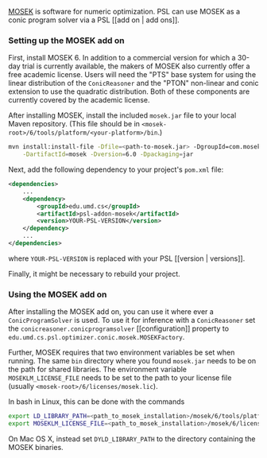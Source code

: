[MOSEK](http://www.mosek.com/) is software for numeric optimization. PSL can use MOSEK as a conic program solver via a PSL [[add on | add ons]].

### Setting up the MOSEK add on

First, install MOSEK 6. In addition to a commercial version for which a 30-day trial is currently available, the makers of MOSEK also currently offer a free academic license. Users will need the "PTS" base system for using the linear distribution of the `ConicReasoner` and the "PTON" non-linear and conic extension to use the quadratic distribution. Both of these components are currently covered by the academic license.

After installing MOSEK, install the included `mosek.jar` file to your local Maven repository. (This file should be in `<mosek-root>/6/tools/platform/<your-platform>/bin`.)

```sh
mvn install:install-file -Dfile=<path-to-mosek.jar> -DgroupId=com.mosek \
    -DartifactId=mosek -Dversion=6.0 -Dpackaging=jar
```

Next, add the following dependency to your project's `pom.xml` file:

```xml
<dependencies>
    ...
    <dependency>
        <groupId>edu.umd.cs</groupId>
        <artifactId>psl-addon-mosek</artifactId>
        <version>YOUR-PSL-VERSION</version>
    </dependency>
    ...
</dependencies>
```

where `YOUR-PSL-VERSION` is replaced with your PSL [[version | versions]].

Finally, it might be necessary to rebuild your project.

### Using the MOSEK add on

After installing the MOSEK add on, you can use it where ever a `ConicProgramSolver` is used. To use it for inference with a `ConicReasoner` set the `conicreasoner.conicprogramsolver` [[configuration]] property to `edu.umd.cs.psl.optimizer.conic.mosek.MOSEKFactory`.

Further, MOSEK requires that two environment variables be set when running. The same `bin` directory where you found `mosek.jar` needs to be on the path for shared libraries. The environment variable `MOSEKLM_LICENSE_FILE` needs to be set to the path to your license file (usually `<mosek-root>/6/licenses/mosek.lic`).

In bash in Linux, this can be done with the commands

```sh
export LD_LIBRARY_PATH=<path_to_mosek_installation>/mosek/6/tools/platform/<platform>/bin
export MOSEKLM_LICENSE_FILE=<path_to_mosek_installation>/mosek/6/licenses/mosek.lic
```

On Mac OS X, instead set ```DYLD_LIBRARY_PATH``` to the directory containing the MOSEK binaries.

